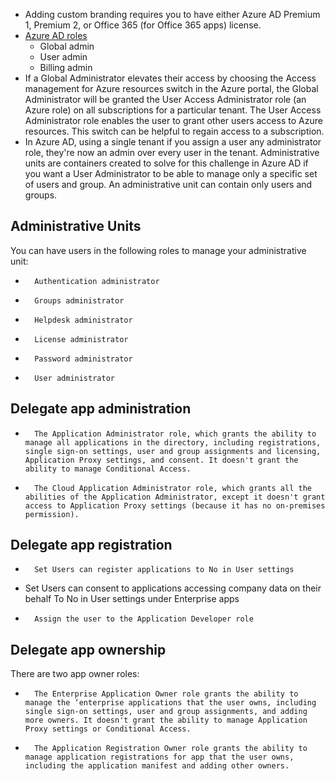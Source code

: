 
- Adding custom branding requires you to have either Azure AD Premium 1, Premium 2, or Office 365 (for Office 365 apps) license.
- [Azure AD roles](https://learn.microsoft.com/en-us/training/modules/implement-initial-configuration-of-azure-active-directory/3-configure-manage-roles)
    - Global admin
    - User admin
    - Billing admin
- If a Global Administrator elevates their access by choosing the Access management for Azure resources switch in the Azure portal, the Global Administrator will be granted the User Access Administrator role (an Azure role) on all subscriptions for a particular tenant. The User Access Administrator role enables the user to grant other users access to Azure resources. This switch can be helpful to regain access to a subscription.
- In Azure AD, using a single tenant if you assign a user any administrator role, they're now an admin over every user in the tenant. Administrative units are containers created to solve for this challenge in Azure AD if you want a User Administrator to be able to manage only a specific set of users and group. An administrative unit can contain only users and groups. 

## Administrative Units

You can have users in the following roles to manage your administrative unit:
* 		Authentication administrator
* 		Groups administrator
* 		Helpdesk administrator
* 		License administrator
* 		Password administrator
* 		User administrator

## Delegate app administration

* 		The Application Administrator role, which grants the ability to manage all applications in the directory, including registrations, single sign-on settings, user and group assignments and licensing, Application Proxy settings, and consent. It doesn't grant the ability to manage Conditional Access.
* 		The Cloud Application Administrator role, which grants all the abilities of the Application Administrator, except it doesn't grant access to Application Proxy settings (because it has no on-premises permission).

## Delegate app registration

* 		Set Users can register applications to No in User settings
* Set Users can consent to applications accessing company data on their behalf To No in User settings under Enterprise apps
* 		Assign the user to the Application Developer role

## Delegate app ownership

There are two app owner roles:
* 		The Enterprise Application Owner role grants the ability to manage the ‘enterprise applications that the user owns, including single sign-on settings, user and group assignments, and adding more owners. It doesn't grant the ability to manage Application Proxy settings or Conditional Access.
* 		The Application Registration Owner role grants the ability to manage application registrations for app that the user owns, including the application manifest and adding other owners.

